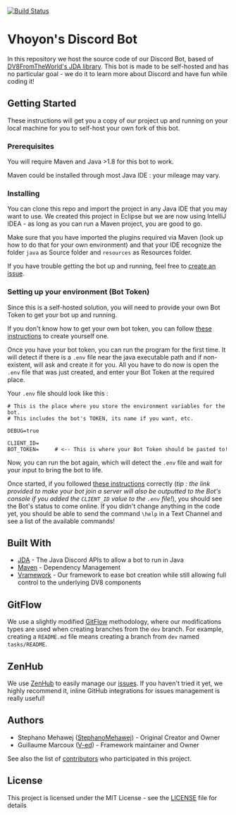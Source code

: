 [![Build Status](https://travis-ci.com/Vhoyon/Discord-Bot.svg?branch=dev)](https://travis-ci.com/Vhoyon/Discord-Bot)

# Vhoyon's Discord Bot

In this repository we host the source code of our Discord Bot, based of [DV8FromTheWorld's JDA library](https://github.com/DV8FromTheWorld/JDA). This bot is made to be self-hosted and has no particular goal - we do it to learn more about Discord and have fun while coding it!

## Getting Started

These instructions will get you a copy of our project up and running on your local machine for you to self-host your own fork of this bot.

### Prerequisites

You will require Maven and Java >1.8 for this bot to work.

Maven could be installed through most Java IDE : your mileage may vary.

### Installing

You can clone this repo and import the project in any Java IDE that you may want to use. We created this project in Eclipse but we are now using IntelliJ IDEA - as long as you can run a Maven project, you are good to go.

Make sure that you have imported the plugins required via Maven (look up how to do that for your own environment) and that your IDE recognize the folder `java` as Source folder and `resources` as Resources folder.

If you have trouble getting the bot up and running, feel free to [create an issue](https://github.com/Vhoyon/Discord-Bot/issues).

### Setting up your environment (Bot Token)

Since this is a self-hosted solution, you will need to provide your own Bot Token to get your bot up and running.

If you don't know how to get your own bot token, you can follow [these instructions](https://github.com/reactiflux/discord-irc/wiki/Creating-a-discord-bot-&-getting-a-token) to create yourself one.

Once you have your bot token, you can run the program for the first time. It will detect if there is a `.env` file near the java executable path and if non-existent, will ask and create it for you. All you have to do now is open the `.env` file that was just created, and enter your Bot Token at the required place.

Your `.env` file should look like this :

```properties
# This is the place where you store the environment variables for the bot.
# This includes the bot's TOKEN, its name if you want, etc.

DEBUG=true

CLIENT_ID=
BOT_TOKEN=     # <-- This is where your Bot Token should be pasted to!
```

Now, you can run the bot again, which will detect the `.env` file and wait for your input to bring the bot to life.

Once started, if you followed [these instructions](https://github.com/reactiflux/discord-irc/wiki/Creating-a-discord-bot-&-getting-a-token) correctly (_tip : the link provided to make your bot join a server will also be outputted to the Bot's console if you added the `CLIENT_ID` value to the `.env` file!_), you should see the Bot's status to come online. If you didn't change anything in the code yet, you should be able to send the command `\help` in a Text Channel and see a list of the available commands!

## Built With

- [JDA](https://github.com/DV8FromTheWorld/JDA) - The Java Discord APIs to allow a bot to run in Java
- [Maven](https://maven.apache.org/) - Dependency Management
- [Vramework](https://github.com/Vhoyon/Vramework) - Our framework to ease bot creation while still allowing full control to the underlying DV8 components

## GitFlow

We use a slightly modified [GitFlow](https://www.atlassian.com/git/tutorials/comparing-workflows/gitflow-workflow) methodology, where our modifications types are used when creating branches from the `dev` branch. For example, creating a `README.md` file means creating a branch from `dev` named `tasks/README`.

## ZenHub

We use [ZenHub](https://www.zenhub.com/) to easily manage our [issues](https://github.com/Vhoyon/Discord-Bot/issues). If you haven't tried it yet, we highly recommend it, inline GitHub integrations for issues management is really useful!

## Authors

- Stephano Mehawej ([StephanoMehawej](https://github.com/StephanoMehawej)) - Original Creator and Owner
- Guillaume Marcoux ([V-ed](https://github.com/V-ed)) - Framework maintainer and Owner

See also the list of [contributors](https://github.com/Vhoyon/Discord-Bot/contributors) who participated in this project.

## License

This project is licensed under the MIT License - see the [LICENSE](LICENSE) file for details
